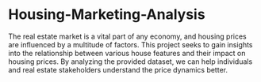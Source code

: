 # Housing-Marketing-Analysis
 The real estate market is a vital part of any economy, and housing prices are influenced by a multitude of factors. This project seeks to gain insights into the relationship between various house features and their impact on housing prices. By analyzing the provided dataset, we can help individuals and real estate stakeholders understand the price dynamics better.
